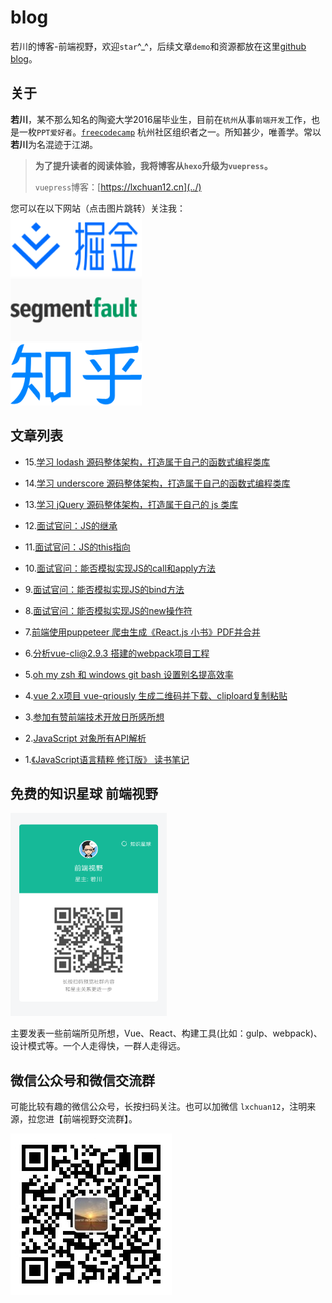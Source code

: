 # blog

若川的博客-前端视野，欢迎`star`^_^，后续文章`demo`和资源都放在这里[github blog](https://github.com/lxchuan12/blog)。

## 关于

**若川**，某不那么知名的陶瓷大学2016届毕业生，目前在`杭州`从事`前端开发`工作，也是一枚`PPT爱好者`。[`freecodecamp`](https://www.freecodecamp.org/) 杭州社区组织者之一。所知甚少，唯善学。常以**若川**为名混迹于江湖。<br>

> **为了提升读者的阅读体验，我将博客从`hexo`升级为`vuepress`。**
>
> `vuepress`博客：[https://lxchuan12.cn](../)

您可以在以下网站（点击图片跳转）关注我：<br>
<a href="https://juejin.im/user/57974dc55bbb500063f522fd/posts" >
  <img src="../../README-images/juejin.svg"  width="210px" height="100px" title="掘金专栏，欢迎关注～" alt="掘金专栏，欢迎关注～"/>
</a>
<br>
<a href="https://segmentfault.com/blog/lxchuan12" >
  <img src="../../README-images/segmentfault.png"  width="210px" height="100px" title="segmentfault专栏，欢迎关注～" alt="segmentfault专栏，欢迎关注～"/>
</a>
<br>
<a href="https://zhuanlan.zhihu.com/lxchuan12" >
  <img src="../../README-images/zhihu.png"  width="210px" height="100px" title="知乎前端视野专栏，欢迎关注～" alt="知乎前端视野专栏，欢迎关注～"/>
</a>

## 文章列表

- 15.[学习 lodash 源码整体架构，打造属于自己的函数式编程类库](../lodash/)

- 14.[学习 underscore 源码整体架构，打造属于自己的函数式编程类库](../underscore/)

- 13.[学习 jQuery 源码整体架构，打造属于自己的 js 类库](../jQuery/)

- 12.[面试官问：JS的继承](../js-extend/)

- 11.[面试官问：JS的this指向](../js-this/)

- 10.[面试官问：能否模拟实现JS的call和apply方法](../js-implement-call-apply/)

- 9.[面试官问：能否模拟实现JS的bind方法](../js-implement-bind/)

- 8.[面试官问：能否模拟实现JS的new操作符](../js-implement-new/)

- 7.[前端使用puppeteer 爬虫生成《React.js 小书》PDF并合并](../puppeteer-create-pdf-and-merge/)

- 6.[分析vue-cli@2.9.3 搭建的webpack项目工程](../vue-cli-2-webpack/)

- 5.[oh my zsh 和 windows git bash 设置别名提高效率](..//oh-my-zsh/)

- 4.[vue 2.x项目 vue-qriously 生成二维码并下载、cliploard复制粘贴](../vue-2-qrcode/)

- 3.[参加有赞前端技术开放日所感所想](../20180421-youzan-front-end-tech-open-day/)

- 2.[JavaScript 对象所有API解析](../js-object-api/)

- 1.[《JavaScript语言精粹 修订版》 读书笔记](../js-book/)

## 免费的知识星球 前端视野

<img src="../../README-images/zsxq.png"  width="250px" height="325px" title="前端视野知识星球" alt="前端视野知识星球"/>

主要发表一些前端所见所想，Vue、React、构建工具(比如：gulp、webpack)、设计模式等。一个人走得快，一群人走得远。

## 微信公众号和微信交流群

可能比较有趣的微信公众号，长按扫码关注。也可以加微信 `lxchuan12`，注明来源，拉您进【前端视野交流群】。

![若川视野](../about/wechat-official-accounts-mini.jpg)
